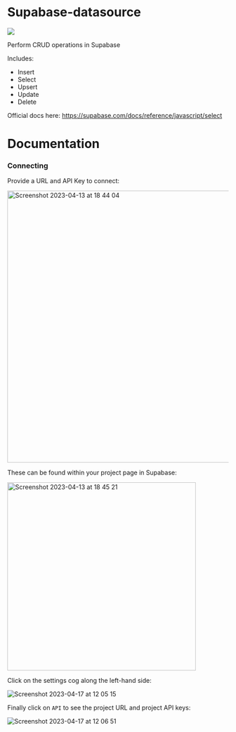 # Supabase-datasource
<img src="https://bookface-images.s3.amazonaws.com/logos/08f3d41684b91f7d68810459b2356ecb4819c382.png" />

Perform CRUD operations in Supabase

Includes:
 - Insert
 - Select
 - Upsert
 - Update
 - Delete
 
Official docs here: https://supabase.com/docs/reference/javascript/select

# Documentation

### Connecting

Provide a URL and API Key to connect:

<img width="620" alt="Screenshot 2023-04-13 at 18 44 04" src="https://user-images.githubusercontent.com/101575380/231841457-6fef63ad-3e08-4d51-96f2-53a6c15cc885.png">

These can be found within your project page in Supabase:

<img width="429" alt="Screenshot 2023-04-13 at 18 45 21" src="https://user-images.githubusercontent.com/101575380/231841751-a694795a-19e9-4ef6-8377-8f8c081c30de.png">

Click on the settings cog along the left-hand side:

![Screenshot 2023-04-17 at 12 05 15](https://user-images.githubusercontent.com/101575380/232466657-3bc553eb-62eb-4d40-833b-7dadc0408454.png)

Finally click on `API` to see the project URL and project API keys:

![Screenshot 2023-04-17 at 12 06 51](https://user-images.githubusercontent.com/101575380/232466984-141225e8-eb57-43cf-8be0-ab61c607924f.png)
